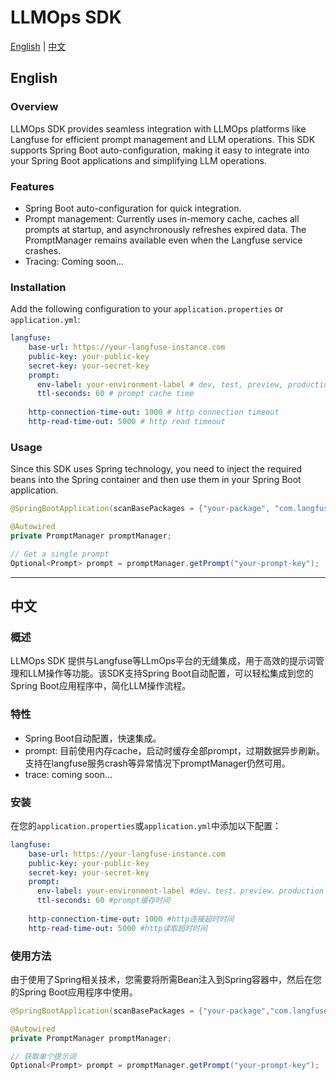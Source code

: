 # LLMOps SDK

[English](#english) | [中文](#chinese)

<a id="english"></a>
## English

### Overview
LLMOps SDK provides seamless integration with LLMOps platforms like Langfuse for efficient prompt management and LLM operations. This SDK supports Spring Boot auto-configuration, making it easy to integrate into your Spring Boot applications and simplifying LLM operations.

### Features
- Spring Boot auto-configuration for quick integration.
- Prompt management: Currently uses in-memory cache, caches all prompts at startup, and asynchronously refreshes expired data. The PromptManager remains available even when the Langfuse service crashes.
- Tracing: Coming soon...

### Installation

Add the following configuration to your `application.properties` or `application.yml`:

```yaml
langfuse:
    base-url: https://your-langfuse-instance.com
    public-key: your-public-key
    secret-key: your-secret-key
    prompt:
      env-label: your-environment-label # dev, test, preview, production based on environment
      ttl-seconds: 60 # prompt cache time
      
    http-connection-time-out: 1000 # http connection timeout
    http-read-time-out: 5000 # http read timeout
```

### Usage
Since this SDK uses Spring technology, you need to inject the required beans into the Spring container and then use them in your Spring Boot application.

```java
@SpringBootApplication(scanBasePackages = {"your-package", "com.langfuse"})
```

```java
@Autowired
private PromptManager promptManager;

// Get a single prompt
Optional<Prompt> prompt = promptManager.getPrompt("your-prompt-key");
```

---

<a id="chinese"></a>
## 中文

### 概述
LLMOps SDK 提供与Langfuse等LLmOps平台的无缝集成，用于高效的提示词管理和LLM操作等功能。该SDK支持Spring Boot自动配置，可以轻松集成到您的Spring Boot应用程序中，简化LLM操作流程。

### 特性
- Spring Boot自动配置，快速集成。
- prompt: 目前使用内存cache，启动时缓存全部prompt，过期数据异步刷新。支持在langfuse服务crash等异常情况下promptManager仍然可用。
- trace: coming soon...

### 安装

在您的`application.properties`或`application.yml`中添加以下配置：

```yaml
langfuse:
    base-url: https://your-langfuse-instance.com
    public-key: your-public-key
    secret-key: your-secret-key
    prompt:
      env-label: your-environment-label #dev、test、preview、production 根据环境配置
      ttl-seconds: 60 #prompt缓存时间
      
    http-connection-time-out: 1000 #http连接超时时间
    http-read-time-out: 5000 #http读取超时时间
```

### 使用方法
由于使用了Spring相关技术，您需要将所需Bean注入到Spring容器中，然后在您的Spring Boot应用程序中使用。
```java
@SpringBootApplication(scanBasePackages = {"your-package","com.langfuse"})
```

```java
@Autowired
private PromptManager promptManager;

// 获取单个提示词
Optional<Prompt> prompt = promptManager.getPrompt("your-prompt-key");
```